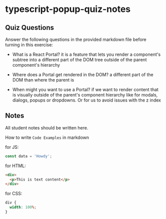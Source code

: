 # typescript-popup-quiz-notes

## Quiz Questions

Answer the following questions in the provided markdown file before turning in this exercise:

- What is a React Portal?
  it is a feature that lets you render a component's subtree into a different part of the DOM tree outside of the parent component's hierarchy

- Where does a Portal get rendered in the DOM?
  a different part of the DOM than where the parent is

- When might you want to use a Portal?
  if we want to render content that is visually outside of the parent's component hierarchy like for modals, dialogs, popups or dropdowns. Or for us to avoid issues with the z index

## Notes

All student notes should be written here.

How to write `Code Examples` in markdown

for JS:

```javascript
const data = 'Howdy';
```

for HTML:

```html
<div>
  <p>This is text content</p>
</div>
```

for CSS:

```css
div {
  width: 100%;
}
```
